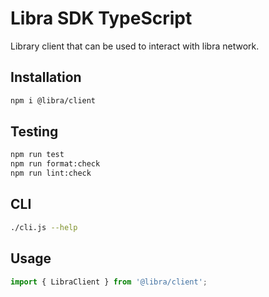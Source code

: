 # Libra SDK TypeScript

Library client that can be used to interact with libra network.

## Installation

```bash
npm i @libra/client
```

## Testing

```bash
npm run test
npm run format:check
npm run lint:check
```

## CLI

```bash
./cli.js --help
```

## Usage

```js
import { LibraClient } from '@libra/client';
```
